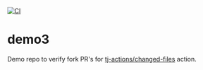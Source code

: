 [![CI](https://github.com/tj-actions/demo3/actions/workflows/ci.yml/badge.svg?branch=main)](https://github.com/tj-actions/demo3/actions/workflows/ci.yml)

# demo3
Demo repo to verify fork PR's for [tj-actions/changed-files](https://github.com/tj-actions/changed-files) action.
